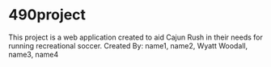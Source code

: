 # 490project
This project is a web application created to aid Cajun Rush in their needs for running recreational soccer.
Created By: name1, name2, Wyatt Woodall, name3, name4